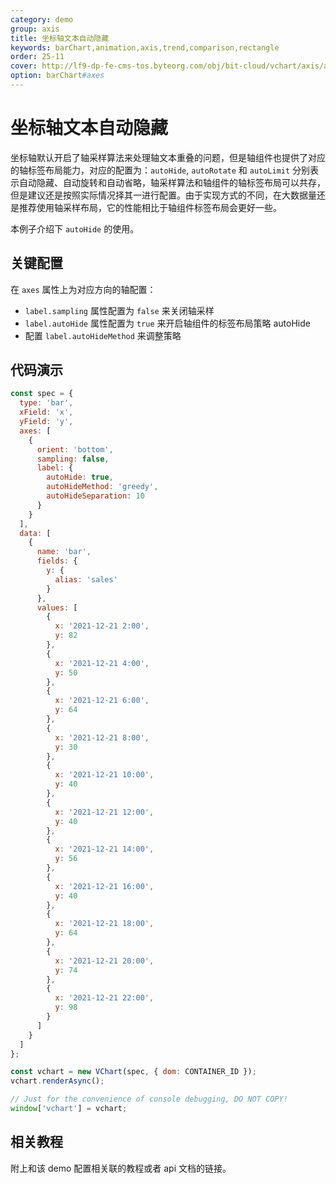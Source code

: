 ```yaml
---
category: demo
group: axis
title: 坐标轴文本自动隐藏
keywords: barChart,animation,axis,trend,comparison,rectangle
order: 25-11
cover: http://lf9-dp-fe-cms-tos.byteorg.com/obj/bit-cloud/vchart/axis/axis-label-autoHide.jpeg
option: barChart#axes
---
```


# 坐标轴文本自动隐藏

坐标轴默认开启了轴采样算法来处理轴文本重叠的问题，但是轴组件也提供了对应的轴标签布局能力，对应的配置为：`autoHide`, `autoRotate` 和 `autoLimit` 分别表示自动隐藏、自动旋转和自动省略，轴采样算法和轴组件的轴标签布局可以共存，但是建议还是按照实际情况择其一进行配置。由于实现方式的不同，在大数据量还是推荐使用轴采样布局，它的性能相比于轴组件标签布局会更好一些。

本例子介绍下 `autoHide` 的使用。

## 关键配置

在 `axes` 属性上为对应方向的轴配置：

- `label.sampling` 属性配置为 `false` 来关闭轴采样
- `label.autoHide` 属性配置为 `true` 来开启轴组件的标签布局策略 autoHide
- 配置 `label.autoHideMethod` 来调整策略

## 代码演示

```javascript livedemo
const spec = {
  type: 'bar',
  xField: 'x',
  yField: 'y',
  axes: [
    {
      orient: 'bottom',
      sampling: false,
      label: {
        autoHide: true,
        autoHideMethod: 'greedy',
        autoHideSeparation: 10
      }
    }
  ],
  data: [
    {
      name: 'bar',
      fields: {
        y: {
          alias: 'sales'
        }
      },
      values: [
        {
          x: '2021-12-21 2:00',
          y: 82
        },
        {
          x: '2021-12-21 4:00',
          y: 50
        },
        {
          x: '2021-12-21 6:00',
          y: 64
        },
        {
          x: '2021-12-21 8:00',
          y: 30
        },
        {
          x: '2021-12-21 10:00',
          y: 40
        },
        {
          x: '2021-12-21 12:00',
          y: 40
        },
        {
          x: '2021-12-21 14:00',
          y: 56
        },
        {
          x: '2021-12-21 16:00',
          y: 40
        },
        {
          x: '2021-12-21 18:00',
          y: 64
        },
        {
          x: '2021-12-21 20:00',
          y: 74
        },
        {
          x: '2021-12-21 22:00',
          y: 98
        }
      ]
    }
  ]
};

const vchart = new VChart(spec, { dom: CONTAINER_ID });
vchart.renderAsync();

// Just for the convenience of console debugging, DO NOT COPY!
window['vchart'] = vchart;
```

## 相关教程

附上和该 demo 配置相关联的教程或者 api 文档的链接。
